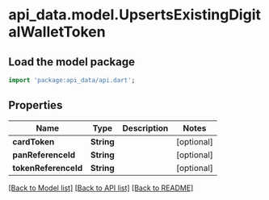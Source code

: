 # api_data.model.UpsertsExistingDigitalWalletToken

## Load the model package
```dart
import 'package:api_data/api.dart';
```

## Properties
Name | Type | Description | Notes
------------ | ------------- | ------------- | -------------
**cardToken** | **String** |  | [optional] 
**panReferenceId** | **String** |  | [optional] 
**tokenReferenceId** | **String** |  | [optional] 

[[Back to Model list]](../README.md#documentation-for-models) [[Back to API list]](../README.md#documentation-for-api-endpoints) [[Back to README]](../README.md)


